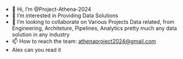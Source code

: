 - 👋 Hi, I’m @Project-Athena-2024
- 👀 I’m interested in Providing Data Solutions
- 💞️ I’m looking to collaborate on Various Projects Data related, from Engineering, Architeture, Pipelines, Analytics pretty much any data solution in any industry
- 📫 How to reach the team: athenaproject2024@gmail.com
- Alex can you read it



<!---
Project-Athena-2024/Project-Athena-2024 is a ✨ special ✨ repository because its `README.md` (this file) appears on your GitHub profile.
You can click the Preview link to take a look at your changes.
--->
